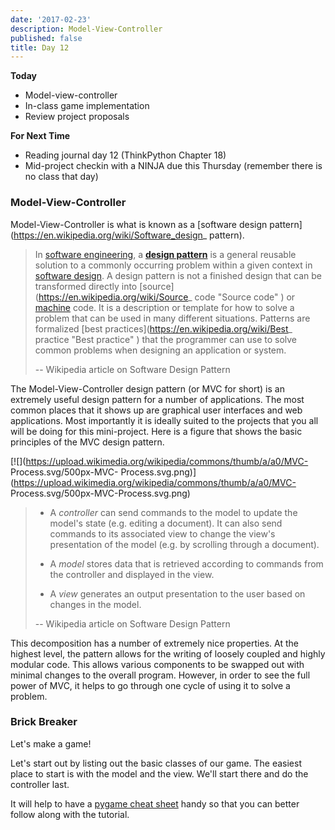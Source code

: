 ```yaml
---
date: '2017-02-23'
description: Model-View-Controller
published: false
title: Day 12
---
```


**Today**

* Model-view-controller
* In-class game implementation
* Review project proposals

**For Next Time**

* Reading journal day 12 (ThinkPython Chapter 18)
* Mid-project checkin with a NINJA due this Thursday (remember there is no class that day)

### Model-View-Controller

Model-View-Controller is what is known as a [software design
pattern](https://en.wikipedia.org/wiki/Software_design_ pattern).


> In [software engineering](https://en.wikipedia.org/wiki/Software_engineering
"Software engineering" ), a **[design
pattern](https://en.wikipedia.org/wiki/Design_pattern "Design pattern" )**  is
a general reusable solution to a commonly occurring problem within a given
context in [software design](https://en.wikipedia.org/wiki/Software_design
"Software design" ). A design pattern is not a finished design that can be
transformed directly into [source](https://en.wikipedia.org/wiki/Source_ code
"Source code" ) or [machine](https://en.wikipedia.org/wiki/Machine_code
"Machine code" ) code. It is a description or template for how to solve a
problem that can be used in many different situations. Patterns are formalized
[best practices](https://en.wikipedia.org/wiki/Best_ practice "Best practice" )
that the programmer can use to solve common problems when designing an
application or system.
>
> \-- Wikipedia article on Software Design Pattern

The Model-View-Controller design pattern (or MVC for short) is an extremely
useful design pattern for a number of applications. The most common places
that it shows up are graphical user interfaces and web applications. Most
importantly it is ideally suited to the projects that you all will be doing
for this mini-project. Here is a figure that shows the basic principles of the
MVC design pattern.

[![](https://upload.wikimedia.org/wikipedia/commons/thumb/a/a0/MVC-
Process.svg/500px-MVC-
Process.svg.png)](https://upload.wikimedia.org/wikipedia/commons/thumb/a/a0/MVC-
Process.svg/500px-MVC-Process.svg.png)

> * A _controller_  can send commands to the model to update the model's state
(e.g. editing a document). It can also send commands to its associated view to
change the view's presentation of the model (e.g. by scrolling through a
document).
>
> * A _model_  stores data that is retrieved according to commands from the
controller and displayed in the view.
>
> * A _view_  generates an output presentation to the user based on changes in
the model.
>
> \-- Wikipedia article on Software Design Pattern

This decomposition has a number of extremely nice properties. At the highest
level, the pattern allows for the writing of loosely coupled and highly
modular code. This allows various components to be swapped out with minimal
changes to the overall program. However, in order to see the full power of
MVC, it helps to go through one cycle of using it to solve a problem.


### Brick Breaker

Let's make a game!

Let's start out by listing out the basic classes of our game. The easiest
place to start is with the model and the view. We'll start there and do the
controller last.

It will help to have a [pygame cheat
sheet](http://inventwithpython.com/blogstatic/pygamecheatsheet.png?27f655)
handy so that you can better follow along with the tutorial.

